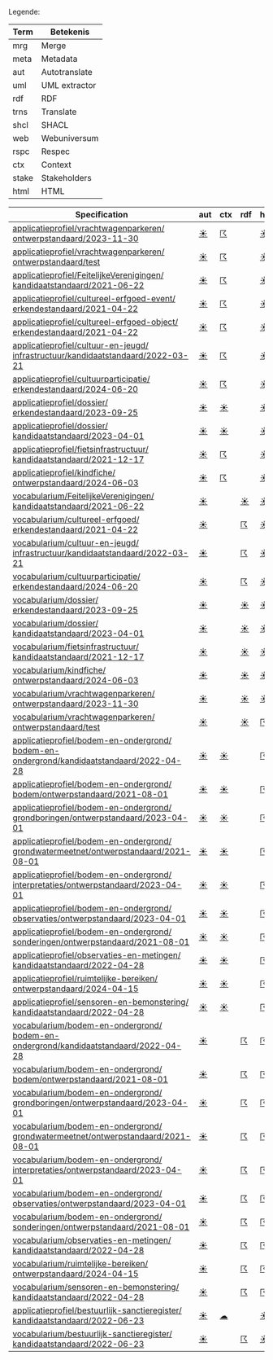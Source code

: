 Legende:

| Term | Betekenis |
| --- | --- |
| mrg | Merge |
| meta | Metadata |
| aut | Autotranslate |
| uml | UML extractor |
| rdf | RDF |
| trns | Translate |
| shcl | SHACL |
| web | Webuniversum |
| rspc | Respec |
| ctx | Context |
| stake | Stakeholders |
| html | HTML |


| Specification | aut | ctx | rdf | html | rspc | shcl | web | uml | mrg | trns | meta | stake |
| --- | --- | --- | --- | --- | --- | --- | --- | --- | --- | --- | --- | --- |
| [applicatieprofiel/vrachtwagenparkeren/ ontwerpstandaard/2023-11-30](/report4/doc/applicatieprofiel/vrachtwagenparkeren/ontwerpstandaard/2023-11-30) | [&#9728;](/report4/doc/applicatieprofiel/vrachtwagenparkeren/ontwerpstandaard/2023-11-30/autotranslate.report.md) | [&#9736;](/report4/doc/applicatieprofiel/vrachtwagenparkeren/ontwerpstandaard/2023-11-30/generator-jsonld-context.report.md) |  | [&#9728;](/report4/doc/applicatieprofiel/vrachtwagenparkeren/ontwerpstandaard/2023-11-30/generator-html.report.md) | [&#9736;](/report4/doc/applicatieprofiel/vrachtwagenparkeren/ontwerpstandaard/2023-11-30/generator-respec.report.md) | [&#9736;](/report4/doc/applicatieprofiel/vrachtwagenparkeren/ontwerpstandaard/2023-11-30/generator-shacl.report.md) | [&#9728;](/report4/doc/applicatieprofiel/vrachtwagenparkeren/ontwerpstandaard/2023-11-30/generator-webuniversum-json.report.md) | [&#9729;](/report4/doc/applicatieprofiel/vrachtwagenparkeren/ontwerpstandaard/2023-11-30/oslo-converter-ea.report.md) | [&#9728;](/report4/doc/applicatieprofiel/vrachtwagenparkeren/ontwerpstandaard/2023-11-30/merge.report.md) | [&#9729;](/report4/doc/applicatieprofiel/vrachtwagenparkeren/ontwerpstandaard/2023-11-30/translate.report.md) | [&#9729;](/report4/doc/applicatieprofiel/vrachtwagenparkeren/ontwerpstandaard/2023-11-30/metadata.report.md) | [&#9728;](/report4/doc/applicatieprofiel/vrachtwagenparkeren/ontwerpstandaard/2023-11-30/oslo-stakeholders-converter.report.md) |
| [applicatieprofiel/vrachtwagenparkeren/ ontwerpstandaard/test](/report4/doc/applicatieprofiel/vrachtwagenparkeren/ontwerpstandaard/test) | [&#9728;](/report4/doc/applicatieprofiel/vrachtwagenparkeren/ontwerpstandaard/test/autotranslate.report.md) | [&#9736;](/report4/doc/applicatieprofiel/vrachtwagenparkeren/ontwerpstandaard/test/generator-jsonld-context.report.md) |  | [&#9728;](/report4/doc/applicatieprofiel/vrachtwagenparkeren/ontwerpstandaard/test/generator-html.report.md) | [&#9736;](/report4/doc/applicatieprofiel/vrachtwagenparkeren/ontwerpstandaard/test/generator-respec.report.md) | [&#9736;](/report4/doc/applicatieprofiel/vrachtwagenparkeren/ontwerpstandaard/test/generator-shacl.report.md) | [&#9728;](/report4/doc/applicatieprofiel/vrachtwagenparkeren/ontwerpstandaard/test/generator-webuniversum-json.report.md) | [&#9729;](/report4/doc/applicatieprofiel/vrachtwagenparkeren/ontwerpstandaard/test/oslo-converter-ea.report.md) | [&#9728;](/report4/doc/applicatieprofiel/vrachtwagenparkeren/ontwerpstandaard/test/merge.report.md) | [&#9729;](/report4/doc/applicatieprofiel/vrachtwagenparkeren/ontwerpstandaard/test/translate.report.md) | [&#9729;](/report4/doc/applicatieprofiel/vrachtwagenparkeren/ontwerpstandaard/test/metadata.report.md) | [&#9728;](/report4/doc/applicatieprofiel/vrachtwagenparkeren/ontwerpstandaard/test/oslo-stakeholders-converter.report.md) |
| [applicatieprofiel/FeitelijkeVerenigingen/ kandidaatstandaard/2021-06-22](/report4/doc/applicatieprofiel/FeitelijkeVerenigingen/kandidaatstandaard/2021-06-22) | [&#9728;](/report4/doc/applicatieprofiel/FeitelijkeVerenigingen/kandidaatstandaard/2021-06-22/autotranslate.report.md) | [&#9736;](/report4/doc/applicatieprofiel/FeitelijkeVerenigingen/kandidaatstandaard/2021-06-22/generator-jsonld-context.report.md) |  | [&#9728;](/report4/doc/applicatieprofiel/FeitelijkeVerenigingen/kandidaatstandaard/2021-06-22/generator-html.report.md) | [&#9728;](/report4/doc/applicatieprofiel/FeitelijkeVerenigingen/kandidaatstandaard/2021-06-22/generator-respec.report.md) | [&#9736;](/report4/doc/applicatieprofiel/FeitelijkeVerenigingen/kandidaatstandaard/2021-06-22/generator-shacl.report.md) | [&#9728;](/report4/doc/applicatieprofiel/FeitelijkeVerenigingen/kandidaatstandaard/2021-06-22/generator-webuniversum-json.report.md) | [&#9729;](/report4/doc/applicatieprofiel/FeitelijkeVerenigingen/kandidaatstandaard/2021-06-22/oslo-converter-ea.report.md) | [&#9728;](/report4/doc/applicatieprofiel/FeitelijkeVerenigingen/kandidaatstandaard/2021-06-22/merge.report.md) | [&#9729;](/report4/doc/applicatieprofiel/FeitelijkeVerenigingen/kandidaatstandaard/2021-06-22/translate.report.md) | [&#9728;](/report4/doc/applicatieprofiel/FeitelijkeVerenigingen/kandidaatstandaard/2021-06-22/metadata.report.md) | [&#9728;](/report4/doc/applicatieprofiel/FeitelijkeVerenigingen/kandidaatstandaard/2021-06-22/oslo-stakeholders-converter.report.md) |
| [applicatieprofiel/cultureel-erfgoed-event/ erkendestandaard/2021-04-22](/report4/doc/applicatieprofiel/cultureel-erfgoed-event/erkendestandaard/2021-04-22) | [&#9728;](/report4/doc/applicatieprofiel/cultureel-erfgoed-event/erkendestandaard/2021-04-22/autotranslate.report.md) | [&#9736;](/report4/doc/applicatieprofiel/cultureel-erfgoed-event/erkendestandaard/2021-04-22/generator-jsonld-context.report.md) |  | [&#9728;](/report4/doc/applicatieprofiel/cultureel-erfgoed-event/erkendestandaard/2021-04-22/generator-html.report.md) | [&#9736;](/report4/doc/applicatieprofiel/cultureel-erfgoed-event/erkendestandaard/2021-04-22/generator-respec.report.md) | [&#9736;](/report4/doc/applicatieprofiel/cultureel-erfgoed-event/erkendestandaard/2021-04-22/generator-shacl.report.md) | [&#9728;](/report4/doc/applicatieprofiel/cultureel-erfgoed-event/erkendestandaard/2021-04-22/generator-webuniversum-json.report.md) | [&#9729;](/report4/doc/applicatieprofiel/cultureel-erfgoed-event/erkendestandaard/2021-04-22/oslo-converter-ea.report.md) | [&#9728;](/report4/doc/applicatieprofiel/cultureel-erfgoed-event/erkendestandaard/2021-04-22/merge.report.md) | [&#9729;](/report4/doc/applicatieprofiel/cultureel-erfgoed-event/erkendestandaard/2021-04-22/translate.report.md) | [&#9728;](/report4/doc/applicatieprofiel/cultureel-erfgoed-event/erkendestandaard/2021-04-22/metadata.report.md) | [&#9728;](/report4/doc/applicatieprofiel/cultureel-erfgoed-event/erkendestandaard/2021-04-22/oslo-stakeholders-converter.report.md) |
| [applicatieprofiel/cultureel-erfgoed-object/ erkendestandaard/2021-04-22](/report4/doc/applicatieprofiel/cultureel-erfgoed-object/erkendestandaard/2021-04-22) | [&#9728;](/report4/doc/applicatieprofiel/cultureel-erfgoed-object/erkendestandaard/2021-04-22/autotranslate.report.md) | [&#9736;](/report4/doc/applicatieprofiel/cultureel-erfgoed-object/erkendestandaard/2021-04-22/generator-jsonld-context.report.md) |  | [&#9728;](/report4/doc/applicatieprofiel/cultureel-erfgoed-object/erkendestandaard/2021-04-22/generator-html.report.md) | [&#9736;](/report4/doc/applicatieprofiel/cultureel-erfgoed-object/erkendestandaard/2021-04-22/generator-respec.report.md) | [&#9728;](/report4/doc/applicatieprofiel/cultureel-erfgoed-object/erkendestandaard/2021-04-22/generator-shacl.report.md) | [&#9728;](/report4/doc/applicatieprofiel/cultureel-erfgoed-object/erkendestandaard/2021-04-22/generator-webuniversum-json.report.md) | [&#9729;](/report4/doc/applicatieprofiel/cultureel-erfgoed-object/erkendestandaard/2021-04-22/oslo-converter-ea.report.md) | [&#9728;](/report4/doc/applicatieprofiel/cultureel-erfgoed-object/erkendestandaard/2021-04-22/merge.report.md) | [&#9729;](/report4/doc/applicatieprofiel/cultureel-erfgoed-object/erkendestandaard/2021-04-22/translate.report.md) | [&#9728;](/report4/doc/applicatieprofiel/cultureel-erfgoed-object/erkendestandaard/2021-04-22/metadata.report.md) | [&#9728;](/report4/doc/applicatieprofiel/cultureel-erfgoed-object/erkendestandaard/2021-04-22/oslo-stakeholders-converter.report.md) |
| [applicatieprofiel/cultuur-en-jeugd/ infrastructuur/kandidaatstandaard/2022-03-21](/report4/doc/applicatieprofiel/cultuur-en-jeugd/infrastructuur/kandidaatstandaard/2022-03-21) | [&#9728;](/report4/doc/applicatieprofiel/cultuur-en-jeugd/infrastructuur/kandidaatstandaard/2022-03-21/autotranslate.report.md) | [&#9736;](/report4/doc/applicatieprofiel/cultuur-en-jeugd/infrastructuur/kandidaatstandaard/2022-03-21/generator-jsonld-context.report.md) |  | [&#9728;](/report4/doc/applicatieprofiel/cultuur-en-jeugd/infrastructuur/kandidaatstandaard/2022-03-21/generator-html.report.md) | [&#9736;](/report4/doc/applicatieprofiel/cultuur-en-jeugd/infrastructuur/kandidaatstandaard/2022-03-21/generator-respec.report.md) | [&#9736;](/report4/doc/applicatieprofiel/cultuur-en-jeugd/infrastructuur/kandidaatstandaard/2022-03-21/generator-shacl.report.md) | [&#9728;](/report4/doc/applicatieprofiel/cultuur-en-jeugd/infrastructuur/kandidaatstandaard/2022-03-21/generator-webuniversum-json.report.md) | [&#9729;](/report4/doc/applicatieprofiel/cultuur-en-jeugd/infrastructuur/kandidaatstandaard/2022-03-21/oslo-converter-ea.report.md) | [&#9728;](/report4/doc/applicatieprofiel/cultuur-en-jeugd/infrastructuur/kandidaatstandaard/2022-03-21/merge.report.md) | [&#9729;](/report4/doc/applicatieprofiel/cultuur-en-jeugd/infrastructuur/kandidaatstandaard/2022-03-21/translate.report.md) | [&#9728;](/report4/doc/applicatieprofiel/cultuur-en-jeugd/infrastructuur/kandidaatstandaard/2022-03-21/metadata.report.md) | [&#9728;](/report4/doc/applicatieprofiel/cultuur-en-jeugd/infrastructuur/kandidaatstandaard/2022-03-21/oslo-stakeholders-converter.report.md) |
| [applicatieprofiel/cultuurparticipatie/ erkendestandaard/2024-06-20](/report4/doc/applicatieprofiel/cultuurparticipatie/erkendestandaard/2024-06-20) | [&#9728;](/report4/doc/applicatieprofiel/cultuurparticipatie/erkendestandaard/2024-06-20/autotranslate.report.md) | [&#9736;](/report4/doc/applicatieprofiel/cultuurparticipatie/erkendestandaard/2024-06-20/generator-jsonld-context.report.md) |  | [&#9728;](/report4/doc/applicatieprofiel/cultuurparticipatie/erkendestandaard/2024-06-20/generator-html.report.md) | [&#9728;](/report4/doc/applicatieprofiel/cultuurparticipatie/erkendestandaard/2024-06-20/generator-respec.report.md) | [&#9736;](/report4/doc/applicatieprofiel/cultuurparticipatie/erkendestandaard/2024-06-20/generator-shacl.report.md) | [&#9728;](/report4/doc/applicatieprofiel/cultuurparticipatie/erkendestandaard/2024-06-20/generator-webuniversum-json.report.md) | [&#9729;](/report4/doc/applicatieprofiel/cultuurparticipatie/erkendestandaard/2024-06-20/oslo-converter-ea.report.md) | [&#9728;](/report4/doc/applicatieprofiel/cultuurparticipatie/erkendestandaard/2024-06-20/merge.report.md) | [&#9729;](/report4/doc/applicatieprofiel/cultuurparticipatie/erkendestandaard/2024-06-20/translate.report.md) | [&#9728;](/report4/doc/applicatieprofiel/cultuurparticipatie/erkendestandaard/2024-06-20/metadata.report.md) | [&#9728;](/report4/doc/applicatieprofiel/cultuurparticipatie/erkendestandaard/2024-06-20/oslo-stakeholders-converter.report.md) |
| [applicatieprofiel/dossier/ erkendestandaard/2023-09-25](/report4/doc/applicatieprofiel/dossier/erkendestandaard/2023-09-25) | [&#9728;](/report4/doc/applicatieprofiel/dossier/erkendestandaard/2023-09-25/autotranslate.report.md) | [&#9728;](/report4/doc/applicatieprofiel/dossier/erkendestandaard/2023-09-25/generator-jsonld-context.report.md) |  | [&#9728;](/report4/doc/applicatieprofiel/dossier/erkendestandaard/2023-09-25/generator-html.report.md) | [&#9728;](/report4/doc/applicatieprofiel/dossier/erkendestandaard/2023-09-25/generator-respec.report.md) | [&#9728;](/report4/doc/applicatieprofiel/dossier/erkendestandaard/2023-09-25/generator-shacl.report.md) | [&#9728;](/report4/doc/applicatieprofiel/dossier/erkendestandaard/2023-09-25/generator-webuniversum-json.report.md) | [&#9729;](/report4/doc/applicatieprofiel/dossier/erkendestandaard/2023-09-25/oslo-converter-ea.report.md) | [&#9728;](/report4/doc/applicatieprofiel/dossier/erkendestandaard/2023-09-25/merge.report.md) | [&#9729;](/report4/doc/applicatieprofiel/dossier/erkendestandaard/2023-09-25/translate.report.md) | [&#9728;](/report4/doc/applicatieprofiel/dossier/erkendestandaard/2023-09-25/metadata.report.md) | [&#9728;](/report4/doc/applicatieprofiel/dossier/erkendestandaard/2023-09-25/oslo-stakeholders-converter.report.md) |
| [applicatieprofiel/dossier/ kandidaatstandaard/2023-04-01](/report4/doc/applicatieprofiel/dossier/kandidaatstandaard/2023-04-01) | [&#9728;](/report4/doc/applicatieprofiel/dossier/kandidaatstandaard/2023-04-01/autotranslate.report.md) | [&#9728;](/report4/doc/applicatieprofiel/dossier/kandidaatstandaard/2023-04-01/generator-jsonld-context.report.md) |  | [&#9728;](/report4/doc/applicatieprofiel/dossier/kandidaatstandaard/2023-04-01/generator-html.report.md) | [&#9728;](/report4/doc/applicatieprofiel/dossier/kandidaatstandaard/2023-04-01/generator-respec.report.md) | [&#9728;](/report4/doc/applicatieprofiel/dossier/kandidaatstandaard/2023-04-01/generator-shacl.report.md) | [&#9728;](/report4/doc/applicatieprofiel/dossier/kandidaatstandaard/2023-04-01/generator-webuniversum-json.report.md) | [&#9729;](/report4/doc/applicatieprofiel/dossier/kandidaatstandaard/2023-04-01/oslo-converter-ea.report.md) | [&#9728;](/report4/doc/applicatieprofiel/dossier/kandidaatstandaard/2023-04-01/merge.report.md) | [&#9729;](/report4/doc/applicatieprofiel/dossier/kandidaatstandaard/2023-04-01/translate.report.md) | [&#9728;](/report4/doc/applicatieprofiel/dossier/kandidaatstandaard/2023-04-01/metadata.report.md) | [&#9728;](/report4/doc/applicatieprofiel/dossier/kandidaatstandaard/2023-04-01/oslo-stakeholders-converter.report.md) |
| [applicatieprofiel/fietsinfrastructuur/ kandidaatstandaard/2021-12-17](/report4/doc/applicatieprofiel/fietsinfrastructuur/kandidaatstandaard/2021-12-17) | [&#9728;](/report4/doc/applicatieprofiel/fietsinfrastructuur/kandidaatstandaard/2021-12-17/autotranslate.report.md) | [&#9736;](/report4/doc/applicatieprofiel/fietsinfrastructuur/kandidaatstandaard/2021-12-17/generator-jsonld-context.report.md) |  | [&#9728;](/report4/doc/applicatieprofiel/fietsinfrastructuur/kandidaatstandaard/2021-12-17/generator-html.report.md) | [&#9728;](/report4/doc/applicatieprofiel/fietsinfrastructuur/kandidaatstandaard/2021-12-17/generator-respec.report.md) | [&#9728;](/report4/doc/applicatieprofiel/fietsinfrastructuur/kandidaatstandaard/2021-12-17/generator-shacl.report.md) | [&#9728;](/report4/doc/applicatieprofiel/fietsinfrastructuur/kandidaatstandaard/2021-12-17/generator-webuniversum-json.report.md) | [&#9729;](/report4/doc/applicatieprofiel/fietsinfrastructuur/kandidaatstandaard/2021-12-17/oslo-converter-ea.report.md) | [&#9728;](/report4/doc/applicatieprofiel/fietsinfrastructuur/kandidaatstandaard/2021-12-17/merge.report.md) | [&#9729;](/report4/doc/applicatieprofiel/fietsinfrastructuur/kandidaatstandaard/2021-12-17/translate.report.md) | [&#9728;](/report4/doc/applicatieprofiel/fietsinfrastructuur/kandidaatstandaard/2021-12-17/metadata.report.md) | [&#9728;](/report4/doc/applicatieprofiel/fietsinfrastructuur/kandidaatstandaard/2021-12-17/oslo-stakeholders-converter.report.md) |
| [applicatieprofiel/kindfiche/ ontwerpstandaard/2024-06-03](/report4/doc/applicatieprofiel/kindfiche/ontwerpstandaard/2024-06-03) | [&#9728;](/report4/doc/applicatieprofiel/kindfiche/ontwerpstandaard/2024-06-03/autotranslate.report.md) | [&#9736;](/report4/doc/applicatieprofiel/kindfiche/ontwerpstandaard/2024-06-03/generator-jsonld-context.report.md) |  | [&#9728;](/report4/doc/applicatieprofiel/kindfiche/ontwerpstandaard/2024-06-03/generator-html.report.md) | [&#9736;](/report4/doc/applicatieprofiel/kindfiche/ontwerpstandaard/2024-06-03/generator-respec.report.md) | [&#9736;](/report4/doc/applicatieprofiel/kindfiche/ontwerpstandaard/2024-06-03/generator-shacl.report.md) | [&#9728;](/report4/doc/applicatieprofiel/kindfiche/ontwerpstandaard/2024-06-03/generator-webuniversum-json.report.md) | [&#9729;](/report4/doc/applicatieprofiel/kindfiche/ontwerpstandaard/2024-06-03/oslo-converter-ea.report.md) | [&#9728;](/report4/doc/applicatieprofiel/kindfiche/ontwerpstandaard/2024-06-03/merge.report.md) | [&#9729;](/report4/doc/applicatieprofiel/kindfiche/ontwerpstandaard/2024-06-03/translate.report.md) | [&#9728;](/report4/doc/applicatieprofiel/kindfiche/ontwerpstandaard/2024-06-03/metadata.report.md) | [&#9728;](/report4/doc/applicatieprofiel/kindfiche/ontwerpstandaard/2024-06-03/oslo-stakeholders-converter.report.md) |
| [vocabularium/FeitelijkeVerenigingen/ kandidaatstandaard/2021-06-22](/report4/doc/vocabularium/FeitelijkeVerenigingen/kandidaatstandaard/2021-06-22) | [&#9728;](/report4/doc/vocabularium/FeitelijkeVerenigingen/kandidaatstandaard/2021-06-22/autotranslate.report.md) |  | [&#9728;](/report4/doc/vocabularium/FeitelijkeVerenigingen/kandidaatstandaard/2021-06-22/generator-rdf.report.md) | [&#9728;](/report4/doc/vocabularium/FeitelijkeVerenigingen/kandidaatstandaard/2021-06-22/generator-html.report.md) | [&#9728;](/report4/doc/vocabularium/FeitelijkeVerenigingen/kandidaatstandaard/2021-06-22/generator-respec.report.md) |  | [&#9728;](/report4/doc/vocabularium/FeitelijkeVerenigingen/kandidaatstandaard/2021-06-22/generator-webuniversum-json.report.md) | [&#9729;](/report4/doc/vocabularium/FeitelijkeVerenigingen/kandidaatstandaard/2021-06-22/oslo-converter-ea.report.md) | [&#9728;](/report4/doc/vocabularium/FeitelijkeVerenigingen/kandidaatstandaard/2021-06-22/merge.report.md) | [&#9729;](/report4/doc/vocabularium/FeitelijkeVerenigingen/kandidaatstandaard/2021-06-22/translate.report.md) | [&#9728;](/report4/doc/vocabularium/FeitelijkeVerenigingen/kandidaatstandaard/2021-06-22/metadata.report.md) | [&#9728;](/report4/doc/vocabularium/FeitelijkeVerenigingen/kandidaatstandaard/2021-06-22/oslo-stakeholders-converter.report.md) |
| [vocabularium/cultureel-erfgoed/ erkendestandaard/2021-04-22](/report4/doc/vocabularium/cultureel-erfgoed/erkendestandaard/2021-04-22) | [&#9728;](/report4/doc/vocabularium/cultureel-erfgoed/erkendestandaard/2021-04-22/autotranslate.report.md) |  | [&#9736;](/report4/doc/vocabularium/cultureel-erfgoed/erkendestandaard/2021-04-22/generator-rdf.report.md) | [&#9728;](/report4/doc/vocabularium/cultureel-erfgoed/erkendestandaard/2021-04-22/generator-html.report.md) | [&#9728;](/report4/doc/vocabularium/cultureel-erfgoed/erkendestandaard/2021-04-22/generator-respec.report.md) |  | [&#9728;](/report4/doc/vocabularium/cultureel-erfgoed/erkendestandaard/2021-04-22/generator-webuniversum-json.report.md) | [&#9729;](/report4/doc/vocabularium/cultureel-erfgoed/erkendestandaard/2021-04-22/oslo-converter-ea.report.md) | [&#9728;](/report4/doc/vocabularium/cultureel-erfgoed/erkendestandaard/2021-04-22/merge.report.md) | [&#9729;](/report4/doc/vocabularium/cultureel-erfgoed/erkendestandaard/2021-04-22/translate.report.md) | [&#9728;](/report4/doc/vocabularium/cultureel-erfgoed/erkendestandaard/2021-04-22/metadata.report.md) | [&#9728;](/report4/doc/vocabularium/cultureel-erfgoed/erkendestandaard/2021-04-22/oslo-stakeholders-converter.report.md) |
| [vocabularium/cultuur-en-jeugd/ infrastructuur/kandidaatstandaard/2022-03-21](/report4/doc/vocabularium/cultuur-en-jeugd/infrastructuur/kandidaatstandaard/2022-03-21) | [&#9728;](/report4/doc/vocabularium/cultuur-en-jeugd/infrastructuur/kandidaatstandaard/2022-03-21/autotranslate.report.md) |  | [&#9736;](/report4/doc/vocabularium/cultuur-en-jeugd/infrastructuur/kandidaatstandaard/2022-03-21/generator-rdf.report.md) | [&#9728;](/report4/doc/vocabularium/cultuur-en-jeugd/infrastructuur/kandidaatstandaard/2022-03-21/generator-html.report.md) | [&#9728;](/report4/doc/vocabularium/cultuur-en-jeugd/infrastructuur/kandidaatstandaard/2022-03-21/generator-respec.report.md) |  | [&#9728;](/report4/doc/vocabularium/cultuur-en-jeugd/infrastructuur/kandidaatstandaard/2022-03-21/generator-webuniversum-json.report.md) | [&#9729;](/report4/doc/vocabularium/cultuur-en-jeugd/infrastructuur/kandidaatstandaard/2022-03-21/oslo-converter-ea.report.md) | [&#9728;](/report4/doc/vocabularium/cultuur-en-jeugd/infrastructuur/kandidaatstandaard/2022-03-21/merge.report.md) | [&#9729;](/report4/doc/vocabularium/cultuur-en-jeugd/infrastructuur/kandidaatstandaard/2022-03-21/translate.report.md) | [&#9728;](/report4/doc/vocabularium/cultuur-en-jeugd/infrastructuur/kandidaatstandaard/2022-03-21/metadata.report.md) | [&#9728;](/report4/doc/vocabularium/cultuur-en-jeugd/infrastructuur/kandidaatstandaard/2022-03-21/oslo-stakeholders-converter.report.md) |
| [vocabularium/cultuurparticipatie/ erkendestandaard/2024-06-20](/report4/doc/vocabularium/cultuurparticipatie/erkendestandaard/2024-06-20) | [&#9728;](/report4/doc/vocabularium/cultuurparticipatie/erkendestandaard/2024-06-20/autotranslate.report.md) |  | [&#9736;](/report4/doc/vocabularium/cultuurparticipatie/erkendestandaard/2024-06-20/generator-rdf.report.md) | [&#9728;](/report4/doc/vocabularium/cultuurparticipatie/erkendestandaard/2024-06-20/generator-html.report.md) | [&#9728;](/report4/doc/vocabularium/cultuurparticipatie/erkendestandaard/2024-06-20/generator-respec.report.md) |  | [&#9728;](/report4/doc/vocabularium/cultuurparticipatie/erkendestandaard/2024-06-20/generator-webuniversum-json.report.md) | [&#9729;](/report4/doc/vocabularium/cultuurparticipatie/erkendestandaard/2024-06-20/oslo-converter-ea.report.md) | [&#9728;](/report4/doc/vocabularium/cultuurparticipatie/erkendestandaard/2024-06-20/merge.report.md) | [&#9729;](/report4/doc/vocabularium/cultuurparticipatie/erkendestandaard/2024-06-20/translate.report.md) | [&#9728;](/report4/doc/vocabularium/cultuurparticipatie/erkendestandaard/2024-06-20/metadata.report.md) | [&#9728;](/report4/doc/vocabularium/cultuurparticipatie/erkendestandaard/2024-06-20/oslo-stakeholders-converter.report.md) |
| [vocabularium/dossier/ erkendestandaard/2023-09-25](/report4/doc/vocabularium/dossier/erkendestandaard/2023-09-25) | [&#9728;](/report4/doc/vocabularium/dossier/erkendestandaard/2023-09-25/autotranslate.report.md) |  | [&#9728;](/report4/doc/vocabularium/dossier/erkendestandaard/2023-09-25/generator-rdf.report.md) | [&#9728;](/report4/doc/vocabularium/dossier/erkendestandaard/2023-09-25/generator-html.report.md) | [&#9728;](/report4/doc/vocabularium/dossier/erkendestandaard/2023-09-25/generator-respec.report.md) |  | [&#9728;](/report4/doc/vocabularium/dossier/erkendestandaard/2023-09-25/generator-webuniversum-json.report.md) | [&#9729;](/report4/doc/vocabularium/dossier/erkendestandaard/2023-09-25/oslo-converter-ea.report.md) | [&#9728;](/report4/doc/vocabularium/dossier/erkendestandaard/2023-09-25/merge.report.md) | [&#9729;](/report4/doc/vocabularium/dossier/erkendestandaard/2023-09-25/translate.report.md) | [&#9728;](/report4/doc/vocabularium/dossier/erkendestandaard/2023-09-25/metadata.report.md) | [&#9728;](/report4/doc/vocabularium/dossier/erkendestandaard/2023-09-25/oslo-stakeholders-converter.report.md) |
| [vocabularium/dossier/ kandidaatstandaard/2023-04-01](/report4/doc/vocabularium/dossier/kandidaatstandaard/2023-04-01) | [&#9728;](/report4/doc/vocabularium/dossier/kandidaatstandaard/2023-04-01/autotranslate.report.md) |  | [&#9728;](/report4/doc/vocabularium/dossier/kandidaatstandaard/2023-04-01/generator-rdf.report.md) | [&#9728;](/report4/doc/vocabularium/dossier/kandidaatstandaard/2023-04-01/generator-html.report.md) | [&#9728;](/report4/doc/vocabularium/dossier/kandidaatstandaard/2023-04-01/generator-respec.report.md) |  | [&#9728;](/report4/doc/vocabularium/dossier/kandidaatstandaard/2023-04-01/generator-webuniversum-json.report.md) | [&#9729;](/report4/doc/vocabularium/dossier/kandidaatstandaard/2023-04-01/oslo-converter-ea.report.md) | [&#9728;](/report4/doc/vocabularium/dossier/kandidaatstandaard/2023-04-01/merge.report.md) | [&#9729;](/report4/doc/vocabularium/dossier/kandidaatstandaard/2023-04-01/translate.report.md) | [&#9728;](/report4/doc/vocabularium/dossier/kandidaatstandaard/2023-04-01/metadata.report.md) | [&#9728;](/report4/doc/vocabularium/dossier/kandidaatstandaard/2023-04-01/oslo-stakeholders-converter.report.md) |
| [vocabularium/fietsinfrastructuur/ kandidaatstandaard/2021-12-17](/report4/doc/vocabularium/fietsinfrastructuur/kandidaatstandaard/2021-12-17) | [&#9728;](/report4/doc/vocabularium/fietsinfrastructuur/kandidaatstandaard/2021-12-17/autotranslate.report.md) |  | [&#9728;](/report4/doc/vocabularium/fietsinfrastructuur/kandidaatstandaard/2021-12-17/generator-rdf.report.md) | [&#9728;](/report4/doc/vocabularium/fietsinfrastructuur/kandidaatstandaard/2021-12-17/generator-html.report.md) | [&#9728;](/report4/doc/vocabularium/fietsinfrastructuur/kandidaatstandaard/2021-12-17/generator-respec.report.md) |  | [&#9728;](/report4/doc/vocabularium/fietsinfrastructuur/kandidaatstandaard/2021-12-17/generator-webuniversum-json.report.md) | [&#9729;](/report4/doc/vocabularium/fietsinfrastructuur/kandidaatstandaard/2021-12-17/oslo-converter-ea.report.md) | [&#9728;](/report4/doc/vocabularium/fietsinfrastructuur/kandidaatstandaard/2021-12-17/merge.report.md) | [&#9729;](/report4/doc/vocabularium/fietsinfrastructuur/kandidaatstandaard/2021-12-17/translate.report.md) | [&#9728;](/report4/doc/vocabularium/fietsinfrastructuur/kandidaatstandaard/2021-12-17/metadata.report.md) | [&#9728;](/report4/doc/vocabularium/fietsinfrastructuur/kandidaatstandaard/2021-12-17/oslo-stakeholders-converter.report.md) |
| [vocabularium/kindfiche/ ontwerpstandaard/2024-06-03](/report4/doc/vocabularium/kindfiche/ontwerpstandaard/2024-06-03) | [&#9728;](/report4/doc/vocabularium/kindfiche/ontwerpstandaard/2024-06-03/autotranslate.report.md) |  | [&#9728;](/report4/doc/vocabularium/kindfiche/ontwerpstandaard/2024-06-03/generator-rdf.report.md) | [&#9728;](/report4/doc/vocabularium/kindfiche/ontwerpstandaard/2024-06-03/generator-html.report.md) | [&#9728;](/report4/doc/vocabularium/kindfiche/ontwerpstandaard/2024-06-03/generator-respec.report.md) |  | [&#9728;](/report4/doc/vocabularium/kindfiche/ontwerpstandaard/2024-06-03/generator-webuniversum-json.report.md) | [&#9729;](/report4/doc/vocabularium/kindfiche/ontwerpstandaard/2024-06-03/oslo-converter-ea.report.md) | [&#9728;](/report4/doc/vocabularium/kindfiche/ontwerpstandaard/2024-06-03/merge.report.md) | [&#9729;](/report4/doc/vocabularium/kindfiche/ontwerpstandaard/2024-06-03/translate.report.md) | [&#9728;](/report4/doc/vocabularium/kindfiche/ontwerpstandaard/2024-06-03/metadata.report.md) | [&#9728;](/report4/doc/vocabularium/kindfiche/ontwerpstandaard/2024-06-03/oslo-stakeholders-converter.report.md) |
| [vocabularium/vrachtwagenparkeren/ ontwerpstandaard/2023-11-30](/report4/doc/vocabularium/vrachtwagenparkeren/ontwerpstandaard/2023-11-30) | [&#9728;](/report4/doc/vocabularium/vrachtwagenparkeren/ontwerpstandaard/2023-11-30/autotranslate.report.md) |  | [&#9728;](/report4/doc/vocabularium/vrachtwagenparkeren/ontwerpstandaard/2023-11-30/generator-rdf.report.md) | [&#9728;](/report4/doc/vocabularium/vrachtwagenparkeren/ontwerpstandaard/2023-11-30/generator-html.report.md) | [&#9728;](/report4/doc/vocabularium/vrachtwagenparkeren/ontwerpstandaard/2023-11-30/generator-respec.report.md) |  | [&#9728;](/report4/doc/vocabularium/vrachtwagenparkeren/ontwerpstandaard/2023-11-30/generator-webuniversum-json.report.md) | [&#9729;](/report4/doc/vocabularium/vrachtwagenparkeren/ontwerpstandaard/2023-11-30/oslo-converter-ea.report.md) | [&#9728;](/report4/doc/vocabularium/vrachtwagenparkeren/ontwerpstandaard/2023-11-30/merge.report.md) | [&#9729;](/report4/doc/vocabularium/vrachtwagenparkeren/ontwerpstandaard/2023-11-30/translate.report.md) | [&#9729;](/report4/doc/vocabularium/vrachtwagenparkeren/ontwerpstandaard/2023-11-30/metadata.report.md) | [&#9728;](/report4/doc/vocabularium/vrachtwagenparkeren/ontwerpstandaard/2023-11-30/oslo-stakeholders-converter.report.md) |
| [vocabularium/vrachtwagenparkeren/ ontwerpstandaard/test](/report4/doc/vocabularium/vrachtwagenparkeren/ontwerpstandaard/test) | [&#9728;](/report4/doc/vocabularium/vrachtwagenparkeren/ontwerpstandaard/test/autotranslate.report.md) |  | [&#9728;](/report4/doc/vocabularium/vrachtwagenparkeren/ontwerpstandaard/test/generator-rdf.report.md) | [&#9736;](/report4/doc/vocabularium/vrachtwagenparkeren/ontwerpstandaard/test/generator-html.report.md) | [&#9728;](/report4/doc/vocabularium/vrachtwagenparkeren/ontwerpstandaard/test/generator-respec.report.md) |  | [&#9728;](/report4/doc/vocabularium/vrachtwagenparkeren/ontwerpstandaard/test/generator-webuniversum-json.report.md) | [&#9729;](/report4/doc/vocabularium/vrachtwagenparkeren/ontwerpstandaard/test/oslo-converter-ea.report.md) | [&#9728;](/report4/doc/vocabularium/vrachtwagenparkeren/ontwerpstandaard/test/merge.report.md) | [&#9729;](/report4/doc/vocabularium/vrachtwagenparkeren/ontwerpstandaard/test/translate.report.md) | [&#9729;](/report4/doc/vocabularium/vrachtwagenparkeren/ontwerpstandaard/test/metadata.report.md) | [&#9736;](/report4/doc/vocabularium/vrachtwagenparkeren/ontwerpstandaard/test/oslo-stakeholders-converter.report.md) |
| [applicatieprofiel/bodem-en-ondergrond/ bodem-en-ondergrond/kandidaatstandaard/2022-04-28](/report4/doc/applicatieprofiel/bodem-en-ondergrond/bodem-en-ondergrond/kandidaatstandaard/2022-04-28) | [&#9728;](/report4/doc/applicatieprofiel/bodem-en-ondergrond/bodem-en-ondergrond/kandidaatstandaard/2022-04-28/autotranslate.report) | [&#9728;](/report4/doc/applicatieprofiel/bodem-en-ondergrond/bodem-en-ondergrond/kandidaatstandaard/2022-04-28/generator-jsonld-context.report) |  | [&#9736;](/report4/doc/applicatieprofiel/bodem-en-ondergrond/bodem-en-ondergrond/kandidaatstandaard/2022-04-28/generator-html.report) | [&#9728;](/report4/doc/applicatieprofiel/bodem-en-ondergrond/bodem-en-ondergrond/kandidaatstandaard/2022-04-28/generator-respec.report) | [&#9728;](/report4/doc/applicatieprofiel/bodem-en-ondergrond/bodem-en-ondergrond/kandidaatstandaard/2022-04-28/generator-shacl.report) | [&#9736;](/report4/doc/applicatieprofiel/bodem-en-ondergrond/bodem-en-ondergrond/kandidaatstandaard/2022-04-28/generator-webuniversum-json.report) | [&#9736;](/report4/doc/applicatieprofiel/bodem-en-ondergrond/bodem-en-ondergrond/kandidaatstandaard/2022-04-28/oslo-converter-ea.report) | [&#9728;](/report4/doc/applicatieprofiel/bodem-en-ondergrond/bodem-en-ondergrond/kandidaatstandaard/2022-04-28/merge.report) | [&#9729;](/report4/doc/applicatieprofiel/bodem-en-ondergrond/bodem-en-ondergrond/kandidaatstandaard/2022-04-28/translate.report) | [&#9728;](/report4/doc/applicatieprofiel/bodem-en-ondergrond/bodem-en-ondergrond/kandidaatstandaard/2022-04-28/metadata.report) | [&#9728;](/report4/doc/applicatieprofiel/bodem-en-ondergrond/bodem-en-ondergrond/kandidaatstandaard/2022-04-28/oslo-stakeholders-converter.report) |
| [applicatieprofiel/bodem-en-ondergrond/ bodem/ontwerpstandaard/2021-08-01](/report4/doc/applicatieprofiel/bodem-en-ondergrond/bodem/ontwerpstandaard/2021-08-01) | [&#9728;](/report4/doc/applicatieprofiel/bodem-en-ondergrond/bodem/ontwerpstandaard/2021-08-01/autotranslate.report) | [&#9728;](/report4/doc/applicatieprofiel/bodem-en-ondergrond/bodem/ontwerpstandaard/2021-08-01/generator-jsonld-context.report) |  | [&#9736;](/report4/doc/applicatieprofiel/bodem-en-ondergrond/bodem/ontwerpstandaard/2021-08-01/generator-html.report) | [&#9728;](/report4/doc/applicatieprofiel/bodem-en-ondergrond/bodem/ontwerpstandaard/2021-08-01/generator-respec.report) | [&#9728;](/report4/doc/applicatieprofiel/bodem-en-ondergrond/bodem/ontwerpstandaard/2021-08-01/generator-shacl.report) | [&#9736;](/report4/doc/applicatieprofiel/bodem-en-ondergrond/bodem/ontwerpstandaard/2021-08-01/generator-webuniversum-json.report) | [&#9736;](/report4/doc/applicatieprofiel/bodem-en-ondergrond/bodem/ontwerpstandaard/2021-08-01/oslo-converter-ea.report) | [&#9728;](/report4/doc/applicatieprofiel/bodem-en-ondergrond/bodem/ontwerpstandaard/2021-08-01/merge.report) | [&#9729;](/report4/doc/applicatieprofiel/bodem-en-ondergrond/bodem/ontwerpstandaard/2021-08-01/translate.report) | [&#9728;](/report4/doc/applicatieprofiel/bodem-en-ondergrond/bodem/ontwerpstandaard/2021-08-01/metadata.report) | [&#9728;](/report4/doc/applicatieprofiel/bodem-en-ondergrond/bodem/ontwerpstandaard/2021-08-01/oslo-stakeholders-converter.report) |
| [applicatieprofiel/bodem-en-ondergrond/ grondboringen/ontwerpstandaard/2023-04-01](/report4/doc/applicatieprofiel/bodem-en-ondergrond/grondboringen/ontwerpstandaard/2023-04-01) | [&#9728;](/report4/doc/applicatieprofiel/bodem-en-ondergrond/grondboringen/ontwerpstandaard/2023-04-01/autotranslate.report) | [&#9728;](/report4/doc/applicatieprofiel/bodem-en-ondergrond/grondboringen/ontwerpstandaard/2023-04-01/generator-jsonld-context.report) |  | [&#9736;](/report4/doc/applicatieprofiel/bodem-en-ondergrond/grondboringen/ontwerpstandaard/2023-04-01/generator-html.report) | [&#9728;](/report4/doc/applicatieprofiel/bodem-en-ondergrond/grondboringen/ontwerpstandaard/2023-04-01/generator-respec.report) | [&#9728;](/report4/doc/applicatieprofiel/bodem-en-ondergrond/grondboringen/ontwerpstandaard/2023-04-01/generator-shacl.report) | [&#9736;](/report4/doc/applicatieprofiel/bodem-en-ondergrond/grondboringen/ontwerpstandaard/2023-04-01/generator-webuniversum-json.report) | [&#9736;](/report4/doc/applicatieprofiel/bodem-en-ondergrond/grondboringen/ontwerpstandaard/2023-04-01/oslo-converter-ea.report) | [&#9728;](/report4/doc/applicatieprofiel/bodem-en-ondergrond/grondboringen/ontwerpstandaard/2023-04-01/merge.report) | [&#9729;](/report4/doc/applicatieprofiel/bodem-en-ondergrond/grondboringen/ontwerpstandaard/2023-04-01/translate.report) | [&#9728;](/report4/doc/applicatieprofiel/bodem-en-ondergrond/grondboringen/ontwerpstandaard/2023-04-01/metadata.report) | [&#9728;](/report4/doc/applicatieprofiel/bodem-en-ondergrond/grondboringen/ontwerpstandaard/2023-04-01/oslo-stakeholders-converter.report) |
| [applicatieprofiel/bodem-en-ondergrond/ grondwatermeetnet/ontwerpstandaard/2021-08-01](/report4/doc/applicatieprofiel/bodem-en-ondergrond/grondwatermeetnet/ontwerpstandaard/2021-08-01) | [&#9728;](/report4/doc/applicatieprofiel/bodem-en-ondergrond/grondwatermeetnet/ontwerpstandaard/2021-08-01/autotranslate.report) | [&#9728;](/report4/doc/applicatieprofiel/bodem-en-ondergrond/grondwatermeetnet/ontwerpstandaard/2021-08-01/generator-jsonld-context.report) |  | [&#9736;](/report4/doc/applicatieprofiel/bodem-en-ondergrond/grondwatermeetnet/ontwerpstandaard/2021-08-01/generator-html.report) | [&#9728;](/report4/doc/applicatieprofiel/bodem-en-ondergrond/grondwatermeetnet/ontwerpstandaard/2021-08-01/generator-respec.report) | [&#9728;](/report4/doc/applicatieprofiel/bodem-en-ondergrond/grondwatermeetnet/ontwerpstandaard/2021-08-01/generator-shacl.report) | [&#9736;](/report4/doc/applicatieprofiel/bodem-en-ondergrond/grondwatermeetnet/ontwerpstandaard/2021-08-01/generator-webuniversum-json.report) | [&#9736;](/report4/doc/applicatieprofiel/bodem-en-ondergrond/grondwatermeetnet/ontwerpstandaard/2021-08-01/oslo-converter-ea.report) | [&#9728;](/report4/doc/applicatieprofiel/bodem-en-ondergrond/grondwatermeetnet/ontwerpstandaard/2021-08-01/merge.report) | [&#9729;](/report4/doc/applicatieprofiel/bodem-en-ondergrond/grondwatermeetnet/ontwerpstandaard/2021-08-01/translate.report) | [&#9728;](/report4/doc/applicatieprofiel/bodem-en-ondergrond/grondwatermeetnet/ontwerpstandaard/2021-08-01/metadata.report) | [&#9728;](/report4/doc/applicatieprofiel/bodem-en-ondergrond/grondwatermeetnet/ontwerpstandaard/2021-08-01/oslo-stakeholders-converter.report) |
| [applicatieprofiel/bodem-en-ondergrond/ interpretaties/ontwerpstandaard/2023-04-01](/report4/doc/applicatieprofiel/bodem-en-ondergrond/interpretaties/ontwerpstandaard/2023-04-01) | [&#9728;](/report4/doc/applicatieprofiel/bodem-en-ondergrond/interpretaties/ontwerpstandaard/2023-04-01/autotranslate.report) | [&#9728;](/report4/doc/applicatieprofiel/bodem-en-ondergrond/interpretaties/ontwerpstandaard/2023-04-01/generator-jsonld-context.report) |  | [&#9736;](/report4/doc/applicatieprofiel/bodem-en-ondergrond/interpretaties/ontwerpstandaard/2023-04-01/generator-html.report) | [&#9728;](/report4/doc/applicatieprofiel/bodem-en-ondergrond/interpretaties/ontwerpstandaard/2023-04-01/generator-respec.report) | [&#9728;](/report4/doc/applicatieprofiel/bodem-en-ondergrond/interpretaties/ontwerpstandaard/2023-04-01/generator-shacl.report) | [&#9736;](/report4/doc/applicatieprofiel/bodem-en-ondergrond/interpretaties/ontwerpstandaard/2023-04-01/generator-webuniversum-json.report) | [&#9736;](/report4/doc/applicatieprofiel/bodem-en-ondergrond/interpretaties/ontwerpstandaard/2023-04-01/oslo-converter-ea.report) | [&#9728;](/report4/doc/applicatieprofiel/bodem-en-ondergrond/interpretaties/ontwerpstandaard/2023-04-01/merge.report) | [&#9729;](/report4/doc/applicatieprofiel/bodem-en-ondergrond/interpretaties/ontwerpstandaard/2023-04-01/translate.report) | [&#9728;](/report4/doc/applicatieprofiel/bodem-en-ondergrond/interpretaties/ontwerpstandaard/2023-04-01/metadata.report) | [&#9728;](/report4/doc/applicatieprofiel/bodem-en-ondergrond/interpretaties/ontwerpstandaard/2023-04-01/oslo-stakeholders-converter.report) |
| [applicatieprofiel/bodem-en-ondergrond/ observaties/ontwerpstandaard/2023-04-01](/report4/doc/applicatieprofiel/bodem-en-ondergrond/observaties/ontwerpstandaard/2023-04-01) | [&#9728;](/report4/doc/applicatieprofiel/bodem-en-ondergrond/observaties/ontwerpstandaard/2023-04-01/autotranslate.report) | [&#9728;](/report4/doc/applicatieprofiel/bodem-en-ondergrond/observaties/ontwerpstandaard/2023-04-01/generator-jsonld-context.report) |  | [&#9736;](/report4/doc/applicatieprofiel/bodem-en-ondergrond/observaties/ontwerpstandaard/2023-04-01/generator-html.report) | [&#9728;](/report4/doc/applicatieprofiel/bodem-en-ondergrond/observaties/ontwerpstandaard/2023-04-01/generator-respec.report) | [&#9728;](/report4/doc/applicatieprofiel/bodem-en-ondergrond/observaties/ontwerpstandaard/2023-04-01/generator-shacl.report) | [&#9736;](/report4/doc/applicatieprofiel/bodem-en-ondergrond/observaties/ontwerpstandaard/2023-04-01/generator-webuniversum-json.report) | [&#9736;](/report4/doc/applicatieprofiel/bodem-en-ondergrond/observaties/ontwerpstandaard/2023-04-01/oslo-converter-ea.report) | [&#9728;](/report4/doc/applicatieprofiel/bodem-en-ondergrond/observaties/ontwerpstandaard/2023-04-01/merge.report) | [&#9729;](/report4/doc/applicatieprofiel/bodem-en-ondergrond/observaties/ontwerpstandaard/2023-04-01/translate.report) | [&#9728;](/report4/doc/applicatieprofiel/bodem-en-ondergrond/observaties/ontwerpstandaard/2023-04-01/metadata.report) | [&#9728;](/report4/doc/applicatieprofiel/bodem-en-ondergrond/observaties/ontwerpstandaard/2023-04-01/oslo-stakeholders-converter.report) |
| [applicatieprofiel/bodem-en-ondergrond/ sonderingen/ontwerpstandaard/2021-08-01](/report4/doc/applicatieprofiel/bodem-en-ondergrond/sonderingen/ontwerpstandaard/2021-08-01) | [&#9728;](/report4/doc/applicatieprofiel/bodem-en-ondergrond/sonderingen/ontwerpstandaard/2021-08-01/autotranslate.report) | [&#9728;](/report4/doc/applicatieprofiel/bodem-en-ondergrond/sonderingen/ontwerpstandaard/2021-08-01/generator-jsonld-context.report) |  | [&#9736;](/report4/doc/applicatieprofiel/bodem-en-ondergrond/sonderingen/ontwerpstandaard/2021-08-01/generator-html.report) | [&#9728;](/report4/doc/applicatieprofiel/bodem-en-ondergrond/sonderingen/ontwerpstandaard/2021-08-01/generator-respec.report) | [&#9728;](/report4/doc/applicatieprofiel/bodem-en-ondergrond/sonderingen/ontwerpstandaard/2021-08-01/generator-shacl.report) | [&#9736;](/report4/doc/applicatieprofiel/bodem-en-ondergrond/sonderingen/ontwerpstandaard/2021-08-01/generator-webuniversum-json.report) | [&#9736;](/report4/doc/applicatieprofiel/bodem-en-ondergrond/sonderingen/ontwerpstandaard/2021-08-01/oslo-converter-ea.report) | [&#9728;](/report4/doc/applicatieprofiel/bodem-en-ondergrond/sonderingen/ontwerpstandaard/2021-08-01/merge.report) | [&#9729;](/report4/doc/applicatieprofiel/bodem-en-ondergrond/sonderingen/ontwerpstandaard/2021-08-01/translate.report) | [&#9728;](/report4/doc/applicatieprofiel/bodem-en-ondergrond/sonderingen/ontwerpstandaard/2021-08-01/metadata.report) | [&#9728;](/report4/doc/applicatieprofiel/bodem-en-ondergrond/sonderingen/ontwerpstandaard/2021-08-01/oslo-stakeholders-converter.report) |
| [applicatieprofiel/observaties-en-metingen/ kandidaatstandaard/2022-04-28](/report4/doc/applicatieprofiel/observaties-en-metingen/kandidaatstandaard/2022-04-28) | [&#9728;](/report4/doc/applicatieprofiel/observaties-en-metingen/kandidaatstandaard/2022-04-28/autotranslate.report) | [&#9728;](/report4/doc/applicatieprofiel/observaties-en-metingen/kandidaatstandaard/2022-04-28/generator-jsonld-context.report) |  | [&#9736;](/report4/doc/applicatieprofiel/observaties-en-metingen/kandidaatstandaard/2022-04-28/generator-html.report) | [&#9728;](/report4/doc/applicatieprofiel/observaties-en-metingen/kandidaatstandaard/2022-04-28/generator-respec.report) | [&#9728;](/report4/doc/applicatieprofiel/observaties-en-metingen/kandidaatstandaard/2022-04-28/generator-shacl.report) | [&#9736;](/report4/doc/applicatieprofiel/observaties-en-metingen/kandidaatstandaard/2022-04-28/generator-webuniversum-json.report) | [&#9736;](/report4/doc/applicatieprofiel/observaties-en-metingen/kandidaatstandaard/2022-04-28/oslo-converter-ea.report) | [&#9728;](/report4/doc/applicatieprofiel/observaties-en-metingen/kandidaatstandaard/2022-04-28/merge.report) | [&#9729;](/report4/doc/applicatieprofiel/observaties-en-metingen/kandidaatstandaard/2022-04-28/translate.report) | [&#9728;](/report4/doc/applicatieprofiel/observaties-en-metingen/kandidaatstandaard/2022-04-28/metadata.report) | [&#9728;](/report4/doc/applicatieprofiel/observaties-en-metingen/kandidaatstandaard/2022-04-28/oslo-stakeholders-converter.report) |
| [applicatieprofiel/ruimtelijke-bereiken/ ontwerpstandaard/2024-04-15](/report4/doc/applicatieprofiel/ruimtelijke-bereiken/ontwerpstandaard/2024-04-15) | [&#9728;](/report4/doc/applicatieprofiel/ruimtelijke-bereiken/ontwerpstandaard/2024-04-15/autotranslate.report) | [&#9728;](/report4/doc/applicatieprofiel/ruimtelijke-bereiken/ontwerpstandaard/2024-04-15/generator-jsonld-context.report) |  | [&#9736;](/report4/doc/applicatieprofiel/ruimtelijke-bereiken/ontwerpstandaard/2024-04-15/generator-html.report) | [&#9728;](/report4/doc/applicatieprofiel/ruimtelijke-bereiken/ontwerpstandaard/2024-04-15/generator-respec.report) | [&#9728;](/report4/doc/applicatieprofiel/ruimtelijke-bereiken/ontwerpstandaard/2024-04-15/generator-shacl.report) | [&#9736;](/report4/doc/applicatieprofiel/ruimtelijke-bereiken/ontwerpstandaard/2024-04-15/generator-webuniversum-json.report) | [&#9736;](/report4/doc/applicatieprofiel/ruimtelijke-bereiken/ontwerpstandaard/2024-04-15/oslo-converter-ea.report) | [&#9728;](/report4/doc/applicatieprofiel/ruimtelijke-bereiken/ontwerpstandaard/2024-04-15/merge.report) | [&#9729;](/report4/doc/applicatieprofiel/ruimtelijke-bereiken/ontwerpstandaard/2024-04-15/translate.report) | [&#9728;](/report4/doc/applicatieprofiel/ruimtelijke-bereiken/ontwerpstandaard/2024-04-15/metadata.report) | [&#9728;](/report4/doc/applicatieprofiel/ruimtelijke-bereiken/ontwerpstandaard/2024-04-15/oslo-stakeholders-converter.report) |
| [applicatieprofiel/sensoren-en-bemonstering/ kandidaatstandaard/2022-04-28](/report4/doc/applicatieprofiel/sensoren-en-bemonstering/kandidaatstandaard/2022-04-28) | [&#9728;](/report4/doc/applicatieprofiel/sensoren-en-bemonstering/kandidaatstandaard/2022-04-28/autotranslate.report) | [&#9728;](/report4/doc/applicatieprofiel/sensoren-en-bemonstering/kandidaatstandaard/2022-04-28/generator-jsonld-context.report) |  | [&#9736;](/report4/doc/applicatieprofiel/sensoren-en-bemonstering/kandidaatstandaard/2022-04-28/generator-html.report) | [&#9728;](/report4/doc/applicatieprofiel/sensoren-en-bemonstering/kandidaatstandaard/2022-04-28/generator-respec.report) | [&#9728;](/report4/doc/applicatieprofiel/sensoren-en-bemonstering/kandidaatstandaard/2022-04-28/generator-shacl.report) | [&#9736;](/report4/doc/applicatieprofiel/sensoren-en-bemonstering/kandidaatstandaard/2022-04-28/generator-webuniversum-json.report) | [&#9736;](/report4/doc/applicatieprofiel/sensoren-en-bemonstering/kandidaatstandaard/2022-04-28/oslo-converter-ea.report) | [&#9728;](/report4/doc/applicatieprofiel/sensoren-en-bemonstering/kandidaatstandaard/2022-04-28/merge.report) | [&#9729;](/report4/doc/applicatieprofiel/sensoren-en-bemonstering/kandidaatstandaard/2022-04-28/translate.report) | [&#9728;](/report4/doc/applicatieprofiel/sensoren-en-bemonstering/kandidaatstandaard/2022-04-28/metadata.report) | [&#9728;](/report4/doc/applicatieprofiel/sensoren-en-bemonstering/kandidaatstandaard/2022-04-28/oslo-stakeholders-converter.report) |
| [vocabularium/bodem-en-ondergrond/ bodem-en-ondergrond/kandidaatstandaard/2022-04-28](/report4/doc/vocabularium/bodem-en-ondergrond/bodem-en-ondergrond/kandidaatstandaard/2022-04-28) | [&#9728;](/report4/doc/vocabularium/bodem-en-ondergrond/bodem-en-ondergrond/kandidaatstandaard/2022-04-28/autotranslate.report) |  | [&#9736;](/report4/doc/vocabularium/bodem-en-ondergrond/bodem-en-ondergrond/kandidaatstandaard/2022-04-28/generator-rdf.report) | [&#9736;](/report4/doc/vocabularium/bodem-en-ondergrond/bodem-en-ondergrond/kandidaatstandaard/2022-04-28/generator-html.report) | [&#9728;](/report4/doc/vocabularium/bodem-en-ondergrond/bodem-en-ondergrond/kandidaatstandaard/2022-04-28/generator-respec.report) |  | [&#9736;](/report4/doc/vocabularium/bodem-en-ondergrond/bodem-en-ondergrond/kandidaatstandaard/2022-04-28/generator-webuniversum-json.report) | [&#9736;](/report4/doc/vocabularium/bodem-en-ondergrond/bodem-en-ondergrond/kandidaatstandaard/2022-04-28/oslo-converter-ea.report) | [&#9728;](/report4/doc/vocabularium/bodem-en-ondergrond/bodem-en-ondergrond/kandidaatstandaard/2022-04-28/merge.report) | [&#9729;](/report4/doc/vocabularium/bodem-en-ondergrond/bodem-en-ondergrond/kandidaatstandaard/2022-04-28/translate.report) | [&#9728;](/report4/doc/vocabularium/bodem-en-ondergrond/bodem-en-ondergrond/kandidaatstandaard/2022-04-28/metadata.report) | [&#9728;](/report4/doc/vocabularium/bodem-en-ondergrond/bodem-en-ondergrond/kandidaatstandaard/2022-04-28/oslo-stakeholders-converter.report) |
| [vocabularium/bodem-en-ondergrond/ bodem/ontwerpstandaard/2021-08-01](/report4/doc/vocabularium/bodem-en-ondergrond/bodem/ontwerpstandaard/2021-08-01) | [&#9728;](/report4/doc/vocabularium/bodem-en-ondergrond/bodem/ontwerpstandaard/2021-08-01/autotranslate.report) |  | [&#9736;](/report4/doc/vocabularium/bodem-en-ondergrond/bodem/ontwerpstandaard/2021-08-01/generator-rdf.report) | [&#9736;](/report4/doc/vocabularium/bodem-en-ondergrond/bodem/ontwerpstandaard/2021-08-01/generator-html.report) | [&#9728;](/report4/doc/vocabularium/bodem-en-ondergrond/bodem/ontwerpstandaard/2021-08-01/generator-respec.report) |  | [&#9736;](/report4/doc/vocabularium/bodem-en-ondergrond/bodem/ontwerpstandaard/2021-08-01/generator-webuniversum-json.report) | [&#9736;](/report4/doc/vocabularium/bodem-en-ondergrond/bodem/ontwerpstandaard/2021-08-01/oslo-converter-ea.report) | [&#9728;](/report4/doc/vocabularium/bodem-en-ondergrond/bodem/ontwerpstandaard/2021-08-01/merge.report) | [&#9729;](/report4/doc/vocabularium/bodem-en-ondergrond/bodem/ontwerpstandaard/2021-08-01/translate.report) | [&#9728;](/report4/doc/vocabularium/bodem-en-ondergrond/bodem/ontwerpstandaard/2021-08-01/metadata.report) | [&#9728;](/report4/doc/vocabularium/bodem-en-ondergrond/bodem/ontwerpstandaard/2021-08-01/oslo-stakeholders-converter.report) |
| [vocabularium/bodem-en-ondergrond/ grondboringen/ontwerpstandaard/2023-04-01](/report4/doc/vocabularium/bodem-en-ondergrond/grondboringen/ontwerpstandaard/2023-04-01) | [&#9728;](/report4/doc/vocabularium/bodem-en-ondergrond/grondboringen/ontwerpstandaard/2023-04-01/autotranslate.report) |  | [&#9736;](/report4/doc/vocabularium/bodem-en-ondergrond/grondboringen/ontwerpstandaard/2023-04-01/generator-rdf.report) | [&#9736;](/report4/doc/vocabularium/bodem-en-ondergrond/grondboringen/ontwerpstandaard/2023-04-01/generator-html.report) | [&#9728;](/report4/doc/vocabularium/bodem-en-ondergrond/grondboringen/ontwerpstandaard/2023-04-01/generator-respec.report) |  | [&#9736;](/report4/doc/vocabularium/bodem-en-ondergrond/grondboringen/ontwerpstandaard/2023-04-01/generator-webuniversum-json.report) | [&#9736;](/report4/doc/vocabularium/bodem-en-ondergrond/grondboringen/ontwerpstandaard/2023-04-01/oslo-converter-ea.report) | [&#9728;](/report4/doc/vocabularium/bodem-en-ondergrond/grondboringen/ontwerpstandaard/2023-04-01/merge.report) | [&#9729;](/report4/doc/vocabularium/bodem-en-ondergrond/grondboringen/ontwerpstandaard/2023-04-01/translate.report) | [&#9728;](/report4/doc/vocabularium/bodem-en-ondergrond/grondboringen/ontwerpstandaard/2023-04-01/metadata.report) | [&#9728;](/report4/doc/vocabularium/bodem-en-ondergrond/grondboringen/ontwerpstandaard/2023-04-01/oslo-stakeholders-converter.report) |
| [vocabularium/bodem-en-ondergrond/ grondwatermeetnet/ontwerpstandaard/2021-08-01](/report4/doc/vocabularium/bodem-en-ondergrond/grondwatermeetnet/ontwerpstandaard/2021-08-01) | [&#9728;](/report4/doc/vocabularium/bodem-en-ondergrond/grondwatermeetnet/ontwerpstandaard/2021-08-01/autotranslate.report) |  | [&#9736;](/report4/doc/vocabularium/bodem-en-ondergrond/grondwatermeetnet/ontwerpstandaard/2021-08-01/generator-rdf.report) | [&#9736;](/report4/doc/vocabularium/bodem-en-ondergrond/grondwatermeetnet/ontwerpstandaard/2021-08-01/generator-html.report) | [&#9728;](/report4/doc/vocabularium/bodem-en-ondergrond/grondwatermeetnet/ontwerpstandaard/2021-08-01/generator-respec.report) |  | [&#9736;](/report4/doc/vocabularium/bodem-en-ondergrond/grondwatermeetnet/ontwerpstandaard/2021-08-01/generator-webuniversum-json.report) | [&#9736;](/report4/doc/vocabularium/bodem-en-ondergrond/grondwatermeetnet/ontwerpstandaard/2021-08-01/oslo-converter-ea.report) | [&#9728;](/report4/doc/vocabularium/bodem-en-ondergrond/grondwatermeetnet/ontwerpstandaard/2021-08-01/merge.report) | [&#9729;](/report4/doc/vocabularium/bodem-en-ondergrond/grondwatermeetnet/ontwerpstandaard/2021-08-01/translate.report) | [&#9728;](/report4/doc/vocabularium/bodem-en-ondergrond/grondwatermeetnet/ontwerpstandaard/2021-08-01/metadata.report) | [&#9728;](/report4/doc/vocabularium/bodem-en-ondergrond/grondwatermeetnet/ontwerpstandaard/2021-08-01/oslo-stakeholders-converter.report) |
| [vocabularium/bodem-en-ondergrond/ interpretaties/ontwerpstandaard/2023-04-01](/report4/doc/vocabularium/bodem-en-ondergrond/interpretaties/ontwerpstandaard/2023-04-01) | [&#9728;](/report4/doc/vocabularium/bodem-en-ondergrond/interpretaties/ontwerpstandaard/2023-04-01/autotranslate.report) |  | [&#9736;](/report4/doc/vocabularium/bodem-en-ondergrond/interpretaties/ontwerpstandaard/2023-04-01/generator-rdf.report) | [&#9736;](/report4/doc/vocabularium/bodem-en-ondergrond/interpretaties/ontwerpstandaard/2023-04-01/generator-html.report) | [&#9728;](/report4/doc/vocabularium/bodem-en-ondergrond/interpretaties/ontwerpstandaard/2023-04-01/generator-respec.report) |  | [&#9736;](/report4/doc/vocabularium/bodem-en-ondergrond/interpretaties/ontwerpstandaard/2023-04-01/generator-webuniversum-json.report) | [&#9736;](/report4/doc/vocabularium/bodem-en-ondergrond/interpretaties/ontwerpstandaard/2023-04-01/oslo-converter-ea.report) | [&#9728;](/report4/doc/vocabularium/bodem-en-ondergrond/interpretaties/ontwerpstandaard/2023-04-01/merge.report) | [&#9729;](/report4/doc/vocabularium/bodem-en-ondergrond/interpretaties/ontwerpstandaard/2023-04-01/translate.report) | [&#9728;](/report4/doc/vocabularium/bodem-en-ondergrond/interpretaties/ontwerpstandaard/2023-04-01/metadata.report) | [&#9728;](/report4/doc/vocabularium/bodem-en-ondergrond/interpretaties/ontwerpstandaard/2023-04-01/oslo-stakeholders-converter.report) |
| [vocabularium/bodem-en-ondergrond/ observaties/ontwerpstandaard/2023-04-01](/report4/doc/vocabularium/bodem-en-ondergrond/observaties/ontwerpstandaard/2023-04-01) | [&#9728;](/report4/doc/vocabularium/bodem-en-ondergrond/observaties/ontwerpstandaard/2023-04-01/autotranslate.report) |  | [&#9736;](/report4/doc/vocabularium/bodem-en-ondergrond/observaties/ontwerpstandaard/2023-04-01/generator-rdf.report) | [&#9736;](/report4/doc/vocabularium/bodem-en-ondergrond/observaties/ontwerpstandaard/2023-04-01/generator-html.report) | [&#9728;](/report4/doc/vocabularium/bodem-en-ondergrond/observaties/ontwerpstandaard/2023-04-01/generator-respec.report) |  | [&#9736;](/report4/doc/vocabularium/bodem-en-ondergrond/observaties/ontwerpstandaard/2023-04-01/generator-webuniversum-json.report) | [&#9736;](/report4/doc/vocabularium/bodem-en-ondergrond/observaties/ontwerpstandaard/2023-04-01/oslo-converter-ea.report) | [&#9728;](/report4/doc/vocabularium/bodem-en-ondergrond/observaties/ontwerpstandaard/2023-04-01/merge.report) | [&#9729;](/report4/doc/vocabularium/bodem-en-ondergrond/observaties/ontwerpstandaard/2023-04-01/translate.report) | [&#9728;](/report4/doc/vocabularium/bodem-en-ondergrond/observaties/ontwerpstandaard/2023-04-01/metadata.report) | [&#9728;](/report4/doc/vocabularium/bodem-en-ondergrond/observaties/ontwerpstandaard/2023-04-01/oslo-stakeholders-converter.report) |
| [vocabularium/bodem-en-ondergrond/ sonderingen/ontwerpstandaard/2021-08-01](/report4/doc/vocabularium/bodem-en-ondergrond/sonderingen/ontwerpstandaard/2021-08-01) | [&#9728;](/report4/doc/vocabularium/bodem-en-ondergrond/sonderingen/ontwerpstandaard/2021-08-01/autotranslate.report) |  | [&#9736;](/report4/doc/vocabularium/bodem-en-ondergrond/sonderingen/ontwerpstandaard/2021-08-01/generator-rdf.report) | [&#9736;](/report4/doc/vocabularium/bodem-en-ondergrond/sonderingen/ontwerpstandaard/2021-08-01/generator-html.report) | [&#9728;](/report4/doc/vocabularium/bodem-en-ondergrond/sonderingen/ontwerpstandaard/2021-08-01/generator-respec.report) |  | [&#9736;](/report4/doc/vocabularium/bodem-en-ondergrond/sonderingen/ontwerpstandaard/2021-08-01/generator-webuniversum-json.report) | [&#9736;](/report4/doc/vocabularium/bodem-en-ondergrond/sonderingen/ontwerpstandaard/2021-08-01/oslo-converter-ea.report) | [&#9728;](/report4/doc/vocabularium/bodem-en-ondergrond/sonderingen/ontwerpstandaard/2021-08-01/merge.report) | [&#9729;](/report4/doc/vocabularium/bodem-en-ondergrond/sonderingen/ontwerpstandaard/2021-08-01/translate.report) | [&#9728;](/report4/doc/vocabularium/bodem-en-ondergrond/sonderingen/ontwerpstandaard/2021-08-01/metadata.report) | [&#9728;](/report4/doc/vocabularium/bodem-en-ondergrond/sonderingen/ontwerpstandaard/2021-08-01/oslo-stakeholders-converter.report) |
| [vocabularium/observaties-en-metingen/ kandidaatstandaard/2022-04-28](/report4/doc/vocabularium/observaties-en-metingen/kandidaatstandaard/2022-04-28) | [&#9728;](/report4/doc/vocabularium/observaties-en-metingen/kandidaatstandaard/2022-04-28/autotranslate.report) |  | [&#9736;](/report4/doc/vocabularium/observaties-en-metingen/kandidaatstandaard/2022-04-28/generator-rdf.report) | [&#9736;](/report4/doc/vocabularium/observaties-en-metingen/kandidaatstandaard/2022-04-28/generator-html.report) | [&#9728;](/report4/doc/vocabularium/observaties-en-metingen/kandidaatstandaard/2022-04-28/generator-respec.report) |  | [&#9736;](/report4/doc/vocabularium/observaties-en-metingen/kandidaatstandaard/2022-04-28/generator-webuniversum-json.report) | [&#9736;](/report4/doc/vocabularium/observaties-en-metingen/kandidaatstandaard/2022-04-28/oslo-converter-ea.report) | [&#9728;](/report4/doc/vocabularium/observaties-en-metingen/kandidaatstandaard/2022-04-28/merge.report) | [&#9729;](/report4/doc/vocabularium/observaties-en-metingen/kandidaatstandaard/2022-04-28/translate.report) | [&#9728;](/report4/doc/vocabularium/observaties-en-metingen/kandidaatstandaard/2022-04-28/metadata.report) | [&#9728;](/report4/doc/vocabularium/observaties-en-metingen/kandidaatstandaard/2022-04-28/oslo-stakeholders-converter.report) |
| [vocabularium/ruimtelijke-bereiken/ ontwerpstandaard/2024-04-15](/report4/doc/vocabularium/ruimtelijke-bereiken/ontwerpstandaard/2024-04-15) | [&#9728;](/report4/doc/vocabularium/ruimtelijke-bereiken/ontwerpstandaard/2024-04-15/autotranslate.report) |  | [&#9736;](/report4/doc/vocabularium/ruimtelijke-bereiken/ontwerpstandaard/2024-04-15/generator-rdf.report) | [&#9736;](/report4/doc/vocabularium/ruimtelijke-bereiken/ontwerpstandaard/2024-04-15/generator-html.report) | [&#9728;](/report4/doc/vocabularium/ruimtelijke-bereiken/ontwerpstandaard/2024-04-15/generator-respec.report) |  | [&#9736;](/report4/doc/vocabularium/ruimtelijke-bereiken/ontwerpstandaard/2024-04-15/generator-webuniversum-json.report) | [&#9736;](/report4/doc/vocabularium/ruimtelijke-bereiken/ontwerpstandaard/2024-04-15/oslo-converter-ea.report) | [&#9728;](/report4/doc/vocabularium/ruimtelijke-bereiken/ontwerpstandaard/2024-04-15/merge.report) | [&#9729;](/report4/doc/vocabularium/ruimtelijke-bereiken/ontwerpstandaard/2024-04-15/translate.report) | [&#9728;](/report4/doc/vocabularium/ruimtelijke-bereiken/ontwerpstandaard/2024-04-15/metadata.report) | [&#9728;](/report4/doc/vocabularium/ruimtelijke-bereiken/ontwerpstandaard/2024-04-15/oslo-stakeholders-converter.report) |
| [vocabularium/sensoren-en-bemonstering/ kandidaatstandaard/2022-04-28](/report4/doc/vocabularium/sensoren-en-bemonstering/kandidaatstandaard/2022-04-28) | [&#9728;](/report4/doc/vocabularium/sensoren-en-bemonstering/kandidaatstandaard/2022-04-28/autotranslate.report) |  | [&#9736;](/report4/doc/vocabularium/sensoren-en-bemonstering/kandidaatstandaard/2022-04-28/generator-rdf.report) | [&#9736;](/report4/doc/vocabularium/sensoren-en-bemonstering/kandidaatstandaard/2022-04-28/generator-html.report) | [&#9728;](/report4/doc/vocabularium/sensoren-en-bemonstering/kandidaatstandaard/2022-04-28/generator-respec.report) |  | [&#9736;](/report4/doc/vocabularium/sensoren-en-bemonstering/kandidaatstandaard/2022-04-28/generator-webuniversum-json.report) | [&#9736;](/report4/doc/vocabularium/sensoren-en-bemonstering/kandidaatstandaard/2022-04-28/oslo-converter-ea.report) | [&#9728;](/report4/doc/vocabularium/sensoren-en-bemonstering/kandidaatstandaard/2022-04-28/merge.report) | [&#9729;](/report4/doc/vocabularium/sensoren-en-bemonstering/kandidaatstandaard/2022-04-28/translate.report) | [&#9728;](/report4/doc/vocabularium/sensoren-en-bemonstering/kandidaatstandaard/2022-04-28/metadata.report) | [&#9728;](/report4/doc/vocabularium/sensoren-en-bemonstering/kandidaatstandaard/2022-04-28/oslo-stakeholders-converter.report) |
| [applicatieprofiel/bestuurlijk-sanctieregister/ kandidaatstandaard/2022-06-23](/report4/doc/applicatieprofiel/bestuurlijk-sanctieregister/kandidaatstandaard/2022-06-23) | [&#9728;](/report4/doc/applicatieprofiel/bestuurlijk-sanctieregister/kandidaatstandaard/2022-06-23/autotranslate.report) | [&#9729;](/report4/doc/applicatieprofiel/bestuurlijk-sanctieregister/kandidaatstandaard/2022-06-23/generator-jsonld-context.report) |  | [&#9728;](/report4/doc/applicatieprofiel/bestuurlijk-sanctieregister/kandidaatstandaard/2022-06-23/generator-html.report) | [&#9728;](/report4/doc/applicatieprofiel/bestuurlijk-sanctieregister/kandidaatstandaard/2022-06-23/generator-respec.report) | [&#9736;](/report4/doc/applicatieprofiel/bestuurlijk-sanctieregister/kandidaatstandaard/2022-06-23/generator-shacl.report) | [&#9728;](/report4/doc/applicatieprofiel/bestuurlijk-sanctieregister/kandidaatstandaard/2022-06-23/generator-webuniversum-json.report) | [&#9729;](/report4/doc/applicatieprofiel/bestuurlijk-sanctieregister/kandidaatstandaard/2022-06-23/oslo-converter-ea.report) | [&#9728;](/report4/doc/applicatieprofiel/bestuurlijk-sanctieregister/kandidaatstandaard/2022-06-23/merge.report) | [&#9729;](/report4/doc/applicatieprofiel/bestuurlijk-sanctieregister/kandidaatstandaard/2022-06-23/translate.report) | [&#9728;](/report4/doc/applicatieprofiel/bestuurlijk-sanctieregister/kandidaatstandaard/2022-06-23/metadata.report) | [&#9728;](/report4/doc/applicatieprofiel/bestuurlijk-sanctieregister/kandidaatstandaard/2022-06-23/oslo-stakeholders-converter.report) |
| [vocabularium/bestuurlijk-sanctieregister/ kandidaatstandaard/2022-06-23](/report4/doc/vocabularium/bestuurlijk-sanctieregister/kandidaatstandaard/2022-06-23) | [&#9728;](/report4/doc/vocabularium/bestuurlijk-sanctieregister/kandidaatstandaard/2022-06-23/autotranslate.report) |  | [&#9736;](/report4/doc/vocabularium/bestuurlijk-sanctieregister/kandidaatstandaard/2022-06-23/generator-rdf.report) | [&#9728;](/report4/doc/vocabularium/bestuurlijk-sanctieregister/kandidaatstandaard/2022-06-23/generator-html.report) | [&#9728;](/report4/doc/vocabularium/bestuurlijk-sanctieregister/kandidaatstandaard/2022-06-23/generator-respec.report) |  | [&#9728;](/report4/doc/vocabularium/bestuurlijk-sanctieregister/kandidaatstandaard/2022-06-23/generator-webuniversum-json.report) | [&#9729;](/report4/doc/vocabularium/bestuurlijk-sanctieregister/kandidaatstandaard/2022-06-23/oslo-converter-ea.report) | [&#9728;](/report4/doc/vocabularium/bestuurlijk-sanctieregister/kandidaatstandaard/2022-06-23/merge.report) | [&#9729;](/report4/doc/vocabularium/bestuurlijk-sanctieregister/kandidaatstandaard/2022-06-23/translate.report) | [&#9728;](/report4/doc/vocabularium/bestuurlijk-sanctieregister/kandidaatstandaard/2022-06-23/metadata.report) | [&#9728;](/report4/doc/vocabularium/bestuurlijk-sanctieregister/kandidaatstandaard/2022-06-23/oslo-stakeholders-converter.report) |
